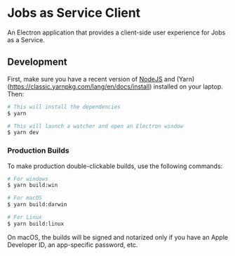 # Jobs as Service Client

An Electron application that provides a client-side user experience
for Jobs as a Service.

## Development

First, make sure you have a recent version of
[NodeJS](https://nodejs.org/en) and
(Yarn)(https://classic.yarnpkg.com/lang/en/docs/install) installed on
your laptop. Then:

```bash
# This will install the dependencies
$ yarn
```

```bash
# This will launch a watcher and open an Electron window
$ yarn dev
```

### Production Builds

To make production double-clickable builds, use the following commands:

```bash
# For windows
$ yarn build:win

# For macOS
$ yarn build:darwin

# For Linux
$ yarn build:linux
```

On macOS, the builds will be signed and notarized only if you have an
Apple Developer ID, an app-specific password, etc.
